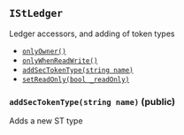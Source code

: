 [ICcyCollateralizable]: ICcyCollateralizable.md#ICcyCollateralizable
[ICcyCollateralizable-getTotalCcyFunded-uint256-]: ICcyCollateralizable.md#ICcyCollateralizable-getTotalCcyFunded-uint256-
[ICcyCollateralizable-getTotalCcyWithdrawn-uint256-]: ICcyCollateralizable.md#ICcyCollateralizable-getTotalCcyWithdrawn-uint256-
[ICcyCollateralizable-addCcyType-string-string-uint16-]: ICcyCollateralizable.md#ICcyCollateralizable-addCcyType-string-string-uint16-
[ICcyCollateralizable-fund-uint256-int256-address-]: ICcyCollateralizable.md#ICcyCollateralizable-fund-uint256-int256-address-
[ICcyCollateralizable-withdraw-uint256-int256-address-]: ICcyCollateralizable.md#ICcyCollateralizable-withdraw-uint256-int256-address-
[IChainlinkAggregator]: IChainlinkAggregator.md#IChainlinkAggregator
[IChainlinkAggregator-latestAnswer--]: IChainlinkAggregator.md#IChainlinkAggregator-latestAnswer--
[IChainlinkAggregator-latestTimestamp--]: IChainlinkAggregator.md#IChainlinkAggregator-latestTimestamp--
[IChainlinkAggregator-latestRound--]: IChainlinkAggregator.md#IChainlinkAggregator-latestRound--
[IChainlinkAggregator-getAnswer-uint256-]: IChainlinkAggregator.md#IChainlinkAggregator-getAnswer-uint256-
[IChainlinkAggregator-getTimestamp-uint256-]: IChainlinkAggregator.md#IChainlinkAggregator-getTimestamp-uint256-
[IChainlinkAggregator-AnswerUpdated-int256-uint256-uint256-]: IChainlinkAggregator.md#IChainlinkAggregator-AnswerUpdated-int256-uint256-uint256-
[IChainlinkAggregator-NewRound-uint256-address-]: IChainlinkAggregator.md#IChainlinkAggregator-NewRound-uint256-address-
[IDataLoadable]: IDataLoadable.md#IDataLoadable
[IDataLoadable-loadSecTokenBatch-struct-StructLib-SecTokenBatch---uint64-]: IDataLoadable.md#IDataLoadable-loadSecTokenBatch-struct-StructLib-SecTokenBatch---uint64-
[IDataLoadable-createLedgerEntry-address-struct-StructLib-LedgerCcyReturn---]: IDataLoadable.md#IDataLoadable-createLedgerEntry-address-struct-StructLib-LedgerCcyReturn---
[IDataLoadable-addSecToken-address-uint64-uint256-uint256-uint64-uint64-]: IDataLoadable.md#IDataLoadable-addSecToken-address-uint64-uint256-uint256-uint64-uint64-
[IDataLoadable-setTokenTotals-uint80-uint80-uint80-uint256-uint256-uint256-]: IDataLoadable.md#IDataLoadable-setTokenTotals-uint80-uint80-uint80-uint256-uint256-uint256-
[IDataLoadable-setTotalCcyFunded-uint256-uint256-]: IDataLoadable.md#IDataLoadable-setTotalCcyFunded-uint256-uint256-
[IDataLoadable-setTotalCcyWithdrawn-uint256-uint256-]: IDataLoadable.md#IDataLoadable-setTotalCcyWithdrawn-uint256-uint256-
[IErc20]: IErc20.md#IErc20
[IErc20-transfer-address-uint256-]: IErc20.md#IErc20-transfer-address-uint256-
[IErc20-Transfer-address-address-uint256-]: IErc20.md#IErc20-Transfer-address-address-uint256-
[IErc20-Approval-address-address-uint256-]: IErc20.md#IErc20-Approval-address-address-uint256-
[IOwned]: IOwned.md#IOwned
[IOwned-onlyOwner--]: IOwned.md#IOwned-onlyOwner--
[IOwned-onlyWhenReadWrite--]: IOwned.md#IOwned-onlyWhenReadWrite--
[IOwned-setReadOnly-bool-]: IOwned.md#IOwned-setReadOnly-bool-
[IPublicViews]: IPublicViews.md#IPublicViews
[IPublicViews-MAX_BATCHES_PREVIEW-uint256]: IPublicViews.md#IPublicViews-MAX_BATCHES_PREVIEW-uint256
[IPublicViews-getLedgerHashcode--]: IPublicViews.md#IPublicViews-getLedgerHashcode--
[IPublicViews-transfer_feePreview-struct-StructLib-TransferArgs-]: IPublicViews.md#IPublicViews-transfer_feePreview-struct-StructLib-TransferArgs-
[IPublicViews-get_btcUsd--]: IPublicViews.md#IPublicViews-get_btcUsd--
[IPublicViews-get_ethUsd--]: IPublicViews.md#IPublicViews-get_ethUsd--
[IPublicViews-getCashflowData--]: IPublicViews.md#IPublicViews-getCashflowData--
[IPublicViews-version--]: IPublicViews.md#IPublicViews-version--
[IPublicViews-unit--]: IPublicViews.md#IPublicViews-unit--
[IPublicViews-getContractType--]: IPublicViews.md#IPublicViews-getContractType--
[IPublicViews-getContractSeal--]: IPublicViews.md#IPublicViews-getContractSeal--
[IPublicViews-getSecTokenTypes--]: IPublicViews.md#IPublicViews-getSecTokenTypes--
[IPublicViews-getLedgerOwners--]: IPublicViews.md#IPublicViews-getLedgerOwners--
[IPublicViews-getLedgerOwnerCount--]: IPublicViews.md#IPublicViews-getLedgerOwnerCount--
[IPublicViews-getLedgerOwner-uint256-]: IPublicViews.md#IPublicViews-getLedgerOwner-uint256-
[IPublicViews-getLedgerEntry-address-]: IPublicViews.md#IPublicViews-getLedgerEntry-address-
[IPublicViews-getSecToken-uint256-]: IPublicViews.md#IPublicViews-getSecToken-uint256-
[IPublicViews-getSecTokenBatchCount--]: IPublicViews.md#IPublicViews-getSecTokenBatchCount--
[IPublicViews-getSecTokenBatch-uint256-]: IPublicViews.md#IPublicViews-getSecTokenBatch-uint256-
[IPublicViews-readOnly--]: IPublicViews.md#IPublicViews-readOnly--
[IPublicViews-name--]: IPublicViews.md#IPublicViews-name--
[IPublicViews-symbol--]: IPublicViews.md#IPublicViews-symbol--
[IPublicViews-decimals--]: IPublicViews.md#IPublicViews-decimals--
[IPublicViews-totalSupply--]: IPublicViews.md#IPublicViews-totalSupply--
[IPublicViews-balanceOf-address-]: IPublicViews.md#IPublicViews-balanceOf-address-
[IPublicViews-getCcyTypes--]: IPublicViews.md#IPublicViews-getCcyTypes--
[IStBurnable]: IStBurnable.md#IStBurnable
[IStBurnable-burnTokens-address-uint256-uint256-]: IStBurnable.md#IStBurnable-burnTokens-address-uint256-uint256-
[IStBurnable-getSecToken_totalBurnedQty--]: IStBurnable.md#IStBurnable-getSecToken_totalBurnedQty--
[IStFees]: IStFees.md#IStFees
[IStFees-getFee-enum-IStFees-GetFeeType-uint256-address-]: IStFees.md#IStFees-getFee-enum-IStFees-GetFeeType-uint256-address-
[IStFees-getSecToken_totalExchangeFeesPaidQty--]: IStFees.md#IStFees-getSecToken_totalExchangeFeesPaidQty--
[IStFees-getSecToken_totalOriginatorFeesPaidQty--]: IStFees.md#IStFees-getSecToken_totalOriginatorFeesPaidQty--
[IStFees-getCcy_totalExchangeFeesPaid-uint256-]: IStFees.md#IStFees-getCcy_totalExchangeFeesPaid-uint256-
[IStFees-setFee_TokType-uint256-address-struct-StructLib-SetFeeArgs-]: IStFees.md#IStFees-setFee_TokType-uint256-address-struct-StructLib-SetFeeArgs-
[IStFees-setFee_CcyType-uint256-address-struct-StructLib-SetFeeArgs-]: IStFees.md#IStFees-setFee_CcyType-uint256-address-struct-StructLib-SetFeeArgs-
[IStLedger]: #IStLedger
[IStLedger-addSecTokenType-string-]: #IStLedger-addSecTokenType-string-
[IStMaster]: IStMaster.md#IStMaster
[IStMaster-sealContract--]: IStMaster.md#IStMaster-sealContract--
[IStMaster-AddedCcyType-uint256-string-string-]: IStMaster.md#IStMaster-AddedCcyType-uint256-string-string-
[IStMaster-CcyFundedLedger-uint256-address-int256-]: IStMaster.md#IStMaster-CcyFundedLedger-uint256-address-int256-
[IStMaster-CcyWithdrewLedger-uint256-address-int256-]: IStMaster.md#IStMaster-CcyWithdrewLedger-uint256-address-int256-
[IStMaster-AddedSecTokenType-uint256-string-]: IStMaster.md#IStMaster-AddedSecTokenType-uint256-string-
[IStMaster-BurnedFullSecToken-uint256-uint256-address-uint256-]: IStMaster.md#IStMaster-BurnedFullSecToken-uint256-uint256-address-uint256-
[IStMaster-BurnedPartialSecToken-uint256-uint256-address-uint256-]: IStMaster.md#IStMaster-BurnedPartialSecToken-uint256-uint256-address-uint256-
[IStMaster-MintedSecTokenBatch-uint256-uint256-address-uint256-uint256-]: IStMaster.md#IStMaster-MintedSecTokenBatch-uint256-uint256-address-uint256-uint256-
[IStMaster-MintedSecToken-uint256-uint256-uint256-address-uint256-]: IStMaster.md#IStMaster-MintedSecToken-uint256-uint256-uint256-address-uint256-
[IStMaster-AddedBatchMetadata-uint256-string-string-]: IStMaster.md#IStMaster-AddedBatchMetadata-uint256-string-string-
[IStMaster-SetBatchOriginatorFee_Token-uint256-struct-StructLib-SetFeeArgs-]: IStMaster.md#IStMaster-SetBatchOriginatorFee_Token-uint256-struct-StructLib-SetFeeArgs-
[IStMaster-SetBatchOriginatorFee_Currency-uint256-uint16-]: IStMaster.md#IStMaster-SetBatchOriginatorFee_Currency-uint256-uint16-
[IStMaster-TransferedLedgerCcy-address-address-uint256-uint256-enum-IStMaster-TransferType-]: IStMaster.md#IStMaster-TransferedLedgerCcy-address-address-uint256-uint256-enum-IStMaster-TransferType-
[IStMaster-TransferedFullSecToken-address-address-uint256-uint256-uint256-enum-IStMaster-TransferType-]: IStMaster.md#IStMaster-TransferedFullSecToken-address-address-uint256-uint256-uint256-enum-IStMaster-TransferType-
[IStMaster-TransferedPartialSecToken-address-address-uint256-uint256-uint256-uint256-enum-IStMaster-TransferType-]: IStMaster.md#IStMaster-TransferedPartialSecToken-address-address-uint256-uint256-uint256-uint256-enum-IStMaster-TransferType-
[IStMaster-SetFeeTokFix-uint256-address-uint256-]: IStMaster.md#IStMaster-SetFeeTokFix-uint256-address-uint256-
[IStMaster-SetFeeCcyFix-uint256-address-uint256-]: IStMaster.md#IStMaster-SetFeeCcyFix-uint256-address-uint256-
[IStMaster-SetFeeTokBps-uint256-address-uint256-]: IStMaster.md#IStMaster-SetFeeTokBps-uint256-address-uint256-
[IStMaster-SetFeeCcyBps-uint256-address-uint256-]: IStMaster.md#IStMaster-SetFeeCcyBps-uint256-address-uint256-
[IStMaster-SetFeeTokMin-uint256-address-uint256-]: IStMaster.md#IStMaster-SetFeeTokMin-uint256-address-uint256-
[IStMaster-SetFeeCcyMin-uint256-address-uint256-]: IStMaster.md#IStMaster-SetFeeCcyMin-uint256-address-uint256-
[IStMaster-SetFeeTokMax-uint256-address-uint256-]: IStMaster.md#IStMaster-SetFeeTokMax-uint256-address-uint256-
[IStMaster-SetFeeCcyMax-uint256-address-uint256-]: IStMaster.md#IStMaster-SetFeeCcyMax-uint256-address-uint256-
[IStMaster-SetFeeCcyPerThousand-uint256-address-uint256-]: IStMaster.md#IStMaster-SetFeeCcyPerThousand-uint256-address-uint256-
[IStMaster-Transfer-address-address-uint256-]: IStMaster.md#IStMaster-Transfer-address-address-uint256-
[IStMaster-Approval-address-address-uint256-]: IStMaster.md#IStMaster-Approval-address-address-uint256-
[IStMaster-IssuanceSubscribed-address-address-uint256-uint256-uint256-uint256-]: IStMaster.md#IStMaster-IssuanceSubscribed-address-address-uint256-uint256-uint256-uint256-
[IStMintable]: IStMintable.md#IStMintable
[IStMintable-mintSecTokenBatch-uint256-uint256-int64-address-payable-struct-StructLib-SetFeeArgs-uint16-string---string---]: IStMintable.md#IStMintable-mintSecTokenBatch-uint256-uint256-int64-address-payable-struct-StructLib-SetFeeArgs-uint16-string---string---
[IStMintable-addMetaSecTokenBatch-uint64-string-string-]: IStMintable.md#IStMintable-addMetaSecTokenBatch-uint64-string-string-
[IStMintable-setOriginatorFeeTokenBatch-uint64-struct-StructLib-SetFeeArgs-]: IStMintable.md#IStMintable-setOriginatorFeeTokenBatch-uint64-struct-StructLib-SetFeeArgs-
[IStMintable-setOriginatorFeeCurrencyBatch-uint64-uint16-]: IStMintable.md#IStMintable-setOriginatorFeeCurrencyBatch-uint64-uint16-
[IStMintable-getSecToken_countMinted--]: IStMintable.md#IStMintable-getSecToken_countMinted--
[IStMintable-getSecToken_totalMintedQty--]: IStMintable.md#IStMintable-getSecToken_totalMintedQty--
[IStPayable]: IStPayable.md#IStPayable
[IStPayable-fallback--]: IStPayable.md#IStPayable-fallback--
[IStPayable-setIssuerValues-uint256-uint256-uint256-]: IStPayable.md#IStPayable-setIssuerValues-uint256-uint256-uint256-
[IStTransferable]: IStTransferable.md#IStTransferable
[IStTransferable-transferOrTrade-struct-StructLib-TransferArgs-]: IStTransferable.md#IStTransferable-transferOrTrade-struct-StructLib-TransferArgs-
[IStTransferable-getCcy_totalTransfered-uint256-]: IStTransferable.md#IStTransferable-getCcy_totalTransfered-uint256-
[IStTransferable-getSecToken_totalTransferedQty--]: IStTransferable.md#IStTransferable-getSecToken_totalTransferedQty--
[StructLib]: StructLib.md#StructLib
[StructLib-sufficientTokens-struct-StructLib-LedgerStruct-address-uint256-uint256-uint256-]: StructLib.md#StructLib-sufficientTokens-struct-StructLib-LedgerStruct-address-uint256-uint256-uint256-
[StructLib-sufficientCcy-struct-StructLib-LedgerStruct-address-uint256-int256-int256-int256-]: StructLib.md#StructLib-sufficientCcy-struct-StructLib-LedgerStruct-address-uint256-int256-int256-int256-
## <span id="IStLedger"></span> `IStLedger`

Ledger accessors, and adding of token types



- [`onlyOwner()`][IOwned-onlyOwner--]
- [`onlyWhenReadWrite()`][IOwned-onlyWhenReadWrite--]
- [`addSecTokenType(string name)`][IStLedger-addSecTokenType-string-]
- [`setReadOnly(bool _readOnly)`][IOwned-setReadOnly-bool-]

### <span id="IStLedger-addSecTokenType-string-"></span> `addSecTokenType(string name)` (public)

Adds a new ST type




